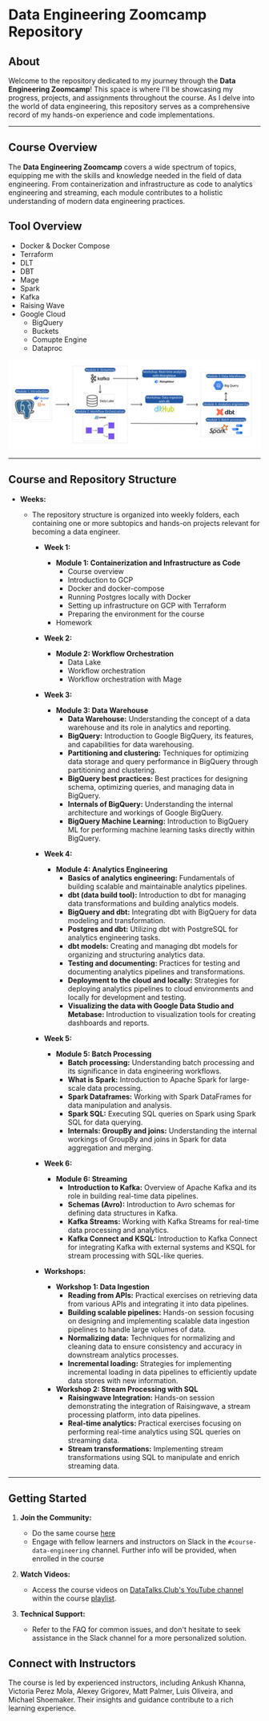 # Data Engineering Zoomcamp Repository

## About

Welcome to the repository dedicated to my journey through the **Data Engineering Zoomcamp**! This space is where I'll be showcasing my progress, projects, and assignments throughout the course. As I delve into the world of data engineering, this repository serves as a comprehensive record of my hands-on experience and code implementations.

---

## Course Overview

The **Data Engineering Zoomcamp** covers a wide spectrum of topics, equipping me with the skills and knowledge needed in the field of data engineering. From containerization and infrastructure as code to analytics engineering and streaming, each module contributes to a holistic understanding of modern data engineering practices.

## Tool Overview

- Docker & Docker Compose
- Terraform 
- DLT
- DBT
- Mage
- Spark
- Kafka
- Raising Wave
- Google Cloud
  - BigQuery
  - Buckets
  - Comupte Engine
  - Dataproc

![Course and Tool Overview](https://github.com/DataTalksClub/data-engineering-zoomcamp/blob/main/images/architecture/arch_v3_workshops.jpg)

---

## Course and Repository Structure

- **Weeks:**
  - The repository structure is organized into weekly folders, each containing one or more subtopics and hands-on projects relevant for becoming a data engineer.
  
    - **Week 1:**
      - **Module 1: Containerization and Infrastructure as Code**
        - Course overview
        - Introduction to GCP
        - Docker and docker-compose
        - Running Postgres locally with Docker
        - Setting up infrastructure on GCP with Terraform
        - Preparing the environment for the course
      - Homework
     
        
    - **Week 2:**
      - **Module 2: Workflow Orchestration**
        - Data Lake
        - Workflow orchestration
        - Workflow orchestration with Mage
    

    - **Week 3:**
      - **Module 3: Data Warehouse**
        - **Data Warehouse:** Understanding the concept of a data warehouse and its role in analytics and reporting.
        - **BigQuery:** Introduction to Google BigQuery, its features, and capabilities for data warehousing.
        - **Partitioning and clustering:** Techniques for optimizing data storage and query performance in BigQuery through partitioning and clustering.
        - **BigQuery best practices:** Best practices for designing schema, optimizing queries, and managing data in BigQuery.
        - **Internals of BigQuery:** Understanding the internal architecture and workings of Google BigQuery.
        - **BigQuery Machine Learning:** Introduction to BigQuery ML for performing machine learning tasks directly within BigQuery.
      

    - **Week 4:**
      - **Module 4: Analytics Engineering**
        - **Basics of analytics engineering:** Fundamentals of building scalable and maintainable analytics pipelines.
        - **dbt (data build tool):** Introduction to dbt for managing data transformations and building analytics models.
        - **BigQuery and dbt:** Integrating dbt with BigQuery for data modeling and transformation.
        - **Postgres and dbt:** Utilizing dbt with PostgreSQL for analytics engineering tasks.
        - **dbt models:** Creating and managing dbt models for organizing and structuring analytics data.
        - **Testing and documenting:** Practices for testing and documenting analytics pipelines and transformations.
        - **Deployment to the cloud and locally:** Strategies for deploying analytics pipelines to cloud environments and locally for development and testing.
        - **Visualizing the data with Google Data Studio and Metabase:** Introduction to visualization tools for creating dashboards and reports.
      

    - **Week 5:**
      - **Module 5: Batch Processing**
        - **Batch processing:** Understanding batch processing and its significance in data engineering workflows.
        - **What is Spark:** Introduction to Apache Spark for large-scale data processing.
        - **Spark Dataframes:** Working with Spark DataFrames for data manipulation and analysis.
        - **Spark SQL:** Executing SQL queries on Spark using Spark SQL for data querying.
        - **Internals: GroupBy and joins:** Understanding the internal workings of GroupBy and joins in Spark for data aggregation and merging.
      

    - **Week 6:**
      - **Module 6: Streaming**
        - **Introduction to Kafka:** Overview of Apache Kafka and its role in building real-time data pipelines.
        - **Schemas (Avro):** Introduction to Avro schemas for defining data structures in Kafka.
        - **Kafka Streams:** Working with Kafka Streams for real-time data processing and analytics.
        - **Kafka Connect and KSQL:** Introduction to Kafka Connect for integrating Kafka with external systems and KSQL for stream processing with SQL-like queries.
      
    
    - **Workshops:**
      - **Workshop 1: Data Ingestion**
        - **Reading from APIs:** Practical exercises on retrieving data from various APIs and integrating it into data pipelines.
        - **Building scalable pipelines:** Hands-on session focusing on designing and implementing scalable data ingestion pipelines to handle large volumes of data.
        - **Normalizing data:** Techniques for normalizing and cleaning data to ensure consistency and accuracy in downstream analytics processes.
        - **Incremental loading:** Strategies for implementing incremental loading in data pipelines to efficiently update data stores with new information.
      - **Workshop 2: Stream Processing with SQL**
        - **Raisingwave Integration:** Hands-on session demonstrating the integration of Raisingwave, a stream processing platform, into data pipelines.
        - **Real-time analytics:** Practical exercises focusing on performing real-time analytics using SQL queries on streaming data.
        - **Stream transformations:** Implementing stream transformations using SQL to manipulate and enrich streaming data.

---

## Getting Started

1. **Join the Community:**
   - Do the same course [here](https://github.com/DataTalksClub/data-engineering-zoomcam)
   - Engage with fellow learners and instructors on Slack in the `#course-data-engineering` channel. Further info will be provided, when enrolled in the course

2. **Watch Videos:**
   - Access the course videos on [DataTalks.Club's YouTube channel](https://www.youtube.com/@DataTalksClub) within the course [playlist](https://www.youtube.com/watch?v=-zpVha7bw5A&list=PL3MmuxUbc_hJed7dXYoJw8DoCuVHhGEQb).

3. **Technical Support:**
   - Refer to the FAQ for common issues, and don't hesitate to seek assistance in the Slack channel for a more personalized solution.


## Connect with Instructors

The course is led by experienced instructors, including Ankush Khanna, Victoria Perez Mola, Alexey Grigorev, Matt Palmer, Luis Oliveira, and Michael Shoemaker. Their insights and guidance contribute to a rich learning experience.


